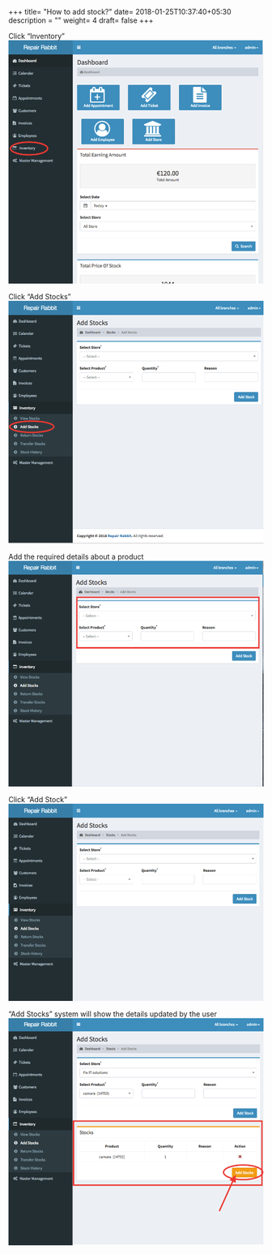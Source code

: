 +++
title= "How to add stock?"
date= 2018-01-25T10:37:40+05:30
description = ""
weight= 4
draft= false
+++




Click “Inventory”
![How to add stock?](/images/inventory/how_can_i_add_stock/go_to_inventory.png)

Click “Add Stocks”
![How to add stock?](/images/inventory/how_can_i_add_stock/select_add_stock.png)

Add the required details about a product
![How to add stock?](/images/inventory/how_can_i_add_stock/fill_the_required_details.png)

Click “Add Stock”
![How to add stock?](/images/inventory/how_can_i_add_stock/click_add_stock.png)

“Add Stocks” system will show the details updated by the user
![How to add stock?](/images/inventory/how_can_i_add_stock/stock_detail_summary_again_click_add_stock.png)


